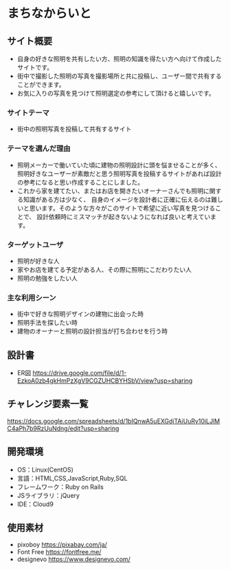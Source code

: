# まちなからいと

## サイト概要
- 自身の好きな照明を共有したい方、照明の知識を得たい方へ向けて作成したサイトです。
- 街中で撮影した照明の写真を撮影場所と共に投稿し、ユーザー間で共有することができます。
- お気に入りの写真を見つけて照明選定の参考にして頂けると嬉しいです。

### サイトテーマ
- 街中の照明写真を投稿して共有するサイト

### テーマを選んだ理由
- 照明メーカーで働いていた頃に建物の照明設計に頭を悩ませることが多く、
照明好きなユーザーが素敵だと思う照明写真を投稿するサイトがあれば設計の参考になると思い作成することにしました。
- これから家を建てたい、またはお店を開きたいオーナーさんでも照明に関する知識がある方は少なく、
自身のイメージを設計者に正確に伝えるのは難しいと思います。そのような方々がこのサイトで希望に近い写真を見つけることで、
設計依頼時にミスマッチが起きないようになれば良いと考えています。

### ターゲットユーザ
- 照明が好きな人
- 家やお店を建てる予定がある人、その際に照明にこだわりたい人
- 照明の勉強をしたい人

### 主な利用シーン
- 街中で好きな照明デザインの建物に出会った時
- 照明手法を探したい時
- 建物のオーナーと照明の設計担当が打ち合わせを行う時

## 設計書
- ER図 https://drive.google.com/file/d/1-EzkoA0zb4gkHmPzXgV9CGZUHCBYHSbV/view?usp=sharing

## チャレンジ要素一覧
https://docs.google.com/spreadsheets/d/1bIQnwA5uEXGdjTAiUuRy10iLJlMC4aPh7b9RzUuNdng/edit?usp=sharing

## 開発環境
- OS：Linux(CentOS)
- 言語：HTML,CSS,JavaScript,Ruby,SQL
- フレームワーク：Ruby on Rails
- JSライブラリ：jQuery
- IDE：Cloud9

## 使用素材
- pixoboy  https://pixabay.com/ja/
- Font Free  https://fontfree.me/
- designevo  https://www.designevo.com/
